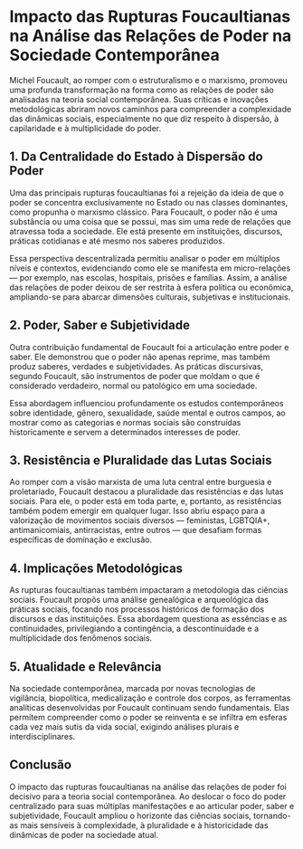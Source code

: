 # Impacto das Rupturas Foucaultianas na Análise das Relações de Poder na Sociedade Contemporânea

Michel Foucault, ao romper com o estruturalismo e o marxismo, promoveu uma profunda transformação na forma como as relações de poder são analisadas na teoria social contemporânea. Suas críticas e inovações metodológicas abriram novos caminhos para compreender a complexidade das dinâmicas sociais, especialmente no que diz respeito à dispersão, à capilaridade e à multiplicidade do poder.

## 1. Da Centralidade do Estado à Dispersão do Poder

Uma das principais rupturas foucaultianas foi a rejeição da ideia de que o poder se concentra exclusivamente no Estado ou nas classes dominantes, como propunha o marxismo clássico. Para Foucault, o poder não é uma substância ou uma coisa que se possui, mas sim uma rede de relações que atravessa toda a sociedade. Ele está presente em instituições, discursos, práticas cotidianas e até mesmo nos saberes produzidos.

Essa perspectiva descentralizada permitiu analisar o poder em múltiplos níveis e contextos, evidenciando como ele se manifesta em micro-relações — por exemplo, nas escolas, hospitais, prisões e famílias. Assim, a análise das relações de poder deixou de ser restrita à esfera política ou econômica, ampliando-se para abarcar dimensões culturais, subjetivas e institucionais.

## 2. Poder, Saber e Subjetividade

Outra contribuição fundamental de Foucault foi a articulação entre poder e saber. Ele demonstrou que o poder não apenas reprime, mas também produz saberes, verdades e subjetividades. As práticas discursivas, segundo Foucault, são instrumentos de poder que moldam o que é considerado verdadeiro, normal ou patológico em uma sociedade.

Essa abordagem influenciou profundamente os estudos contemporâneos sobre identidade, gênero, sexualidade, saúde mental e outros campos, ao mostrar como as categorias e normas sociais são construídas historicamente e servem a determinados interesses de poder.

## 3. Resistência e Pluralidade das Lutas Sociais

Ao romper com a visão marxista de uma luta central entre burguesia e proletariado, Foucault destacou a pluralidade das resistências e das lutas sociais. Para ele, o poder está em toda parte, e, portanto, as resistências também podem emergir em qualquer lugar. Isso abriu espaço para a valorização de movimentos sociais diversos — feministas, LGBTQIA+, antimanicomiais, antirracistas, entre outros — que desafiam formas específicas de dominação e exclusão.

## 4. Implicações Metodológicas

As rupturas foucaultianas também impactaram a metodologia das ciências sociais. Foucault propôs uma análise genealógica e arqueológica das práticas sociais, focando nos processos históricos de formação dos discursos e das instituições. Essa abordagem questiona as essências e as continuidades, privilegiando a contingência, a descontinuidade e a multiplicidade dos fenômenos sociais.

## 5. Atualidade e Relevância

Na sociedade contemporânea, marcada por novas tecnologias de vigilância, biopolítica, medicalização e controle dos corpos, as ferramentas analíticas desenvolvidas por Foucault continuam sendo fundamentais. Elas permitem compreender como o poder se reinventa e se infiltra em esferas cada vez mais sutis da vida social, exigindo análises plurais e interdisciplinares.

## Conclusão

O impacto das rupturas foucaultianas na análise das relações de poder foi decisivo para a teoria social contemporânea. Ao deslocar o foco do poder centralizado para suas múltiplas manifestações e ao articular poder, saber e subjetividade, Foucault ampliou o horizonte das ciências sociais, tornando-as mais sensíveis à complexidade, à pluralidade e à historicidade das dinâmicas de poder na sociedade atual.